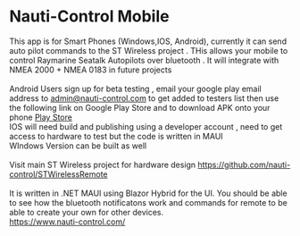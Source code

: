 # Nauti-Control Mobile

This app is for Smart Phones (Windows,IOS, Android), currently it can send auto pilot commands to the ST Wireless project . THis allows your mobile  to control Raymarine Seatalk Autopilots over bluetooth . It will integrate with NMEA 2000 + NMEA 0183 in future projects 
<br/>
<br/>
Android Users sign up for beta testing , email your google play email address to admin@nauti-control.com to get added to testers list then use the following link on Google Play Store and to download APK onto your phone
[Play Store](https://play.google.com/store/apps/details?id=com.nauticontrol.nauticontrolmobile)
<br/>
IOS will need build and publishing using a developer account , need to get access to hardware to test but the code is written in MAUI
<br/>
WIndows Version can be built as well
<br/>
<br/>
Visit main ST Wireless project for hardware design  https://github.com/nauti-control/STWirelessRemote
<br/>
<br/>
It is written in .NET MAUI using Blazor Hybrid for the UI. You should be able to see how the bluetooth notificatons work and commands for remote to be able to create your own for other devices.
<br/>
https://www.nauti-control.com/

